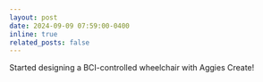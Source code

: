 ```yaml
---
layout: post
date: 2024-09-09 07:59:00-0400
inline: true
related_posts: false
---
```


Started designing a BCI-controlled wheelchair with Aggies Create!
